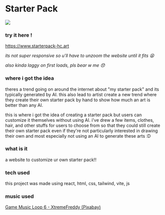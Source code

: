 # Starter Pack
<img src="https://hc-cdn.hel1.your-objectstorage.com/s/v3/d331c92d6f54ec2d8a60eb490deeca9cc48bcd4e_img_0939.jpg" height="" />

### try it here !
https://www.starterpack-hc.art

*its not super responsive so u'll have to unzoom the website until it fits 😫*

*also kinda laggy on first loads, pls bear w me 😞*

### where i got the idea
theres a trend going on around the internet about "my starter pack" and its typically generated by AI. this also lead to artist create a new trend where they create their own starter pack by hand to show how much an art is better than any AI.

this is where i got the idea of creating a starter pack but users can customize it themselves without using AI. i've drew a few items, clothes, hair, and other stuffs for users to choose from so that they could still create their own starter pack even if they're not particularly interested in drawing their own and most especially not using an AI to generate these arts :D

### what is it
a website to customize ur own starter pack!!

### tech used
this project was made using react, html, css, tailwind, vite, js

### music used
[Game Music Loop 6 - XtremeFreddy (Pixabay)](https://pixabay.com/sound-effects/game-music-loop-6-144641/)
